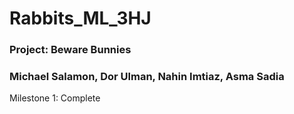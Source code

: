 # Rabbits_ML_3HJ
### Project: Beware Bunnies
### Michael Salamon, Dor Ulman, Nahin Imtiaz, Asma Sadia  

Milestone 1: Complete

